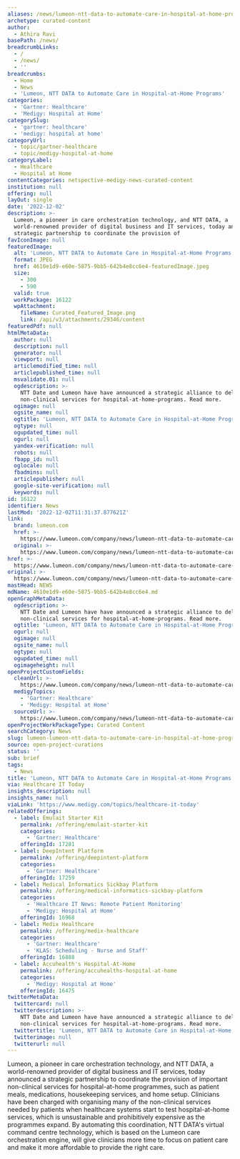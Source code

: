```yaml
---
aliases: /news/lumeon-ntt-data-to-automate-care-in-hospital-at-home-programs
archetype: curated-content
author:
  - Athira Ravi
basePath: /news/
breadcrumbLinks:
  - /
  - /news/
  - ''
breadcrumbs:
  - Home
  - News
  - 'Lumeon, NTT DATA to Automate Care in Hospital-at-Home Programs'
categories:
  - 'Gartner: Healthcare'
  - 'Medigy: Hospital at Home'
categorySlug:
  - 'gartner: healthcare'
  - 'medigy: hospital at home'
categoryUrl:
  - topic/gartner-healthcare
  - topic/medigy-hospital-at-home
categoryLabel:
  - Healthcare
  - Hospital at Home
contentCategories: netspective-medigy-news-curated-content
institution: null
offering: null
layOut: single
date: '2022-12-02'
description: >-
  Lumeon, a pioneer in care orchestration technology, and NTT DATA, a
  world-renowned provider of digital business and IT services, today announced a
  strategic partnership to coordinate the provision of 
favIconImage: null
featuredImage:
  alt: 'Lumeon, NTT DATA to Automate Care in Hospital-at-Home Programs'
  format: JPEG
  href: 4610e1d9-e60e-5875-9bb5-642b4e8cc6e4-featuredImage.jpeg
  size:
    - 300
    - 590
  valid: true
  workPackage: 16122
  wpAttachment:
    fileName: Curated_Featured_Image.png
    link: /api/v3/attachments/29346/content
featuredPdf: null
htmlMetaData:
  author: null
  description: null
  generator: null
  viewport: null
  articlemodified_time: null
  articlepublished_time: null
  msvalidate.01: null
  ogdescription: >-
    NTT Date and Lumeon have have announced a strategic alliance to deliver key
    non-clinical services for hospital-at-home-programs. Read more.
  ogimage: null
  ogsite_name: null
  ogtitle: 'Lumeon, NTT DATA to Automate Care in Hospital-at-Home Programs'
  ogtype: null
  ogupdated_time: null
  ogurl: null
  yandex-verification: null
  robots: null
  fbapp_id: null
  oglocale: null
  fbadmins: null
  articlepublisher: null
  google-site-verification: null
  keywords: null
id: 16122
identifier: News
lastMod: '2022-12-02T11:31:37.877621Z'
link:
  brand: lumeon.com
  href: >-
    https://www.lumeon.com/company/news/lumeon-ntt-data-to-automate-care-in-hospital-at-home-programs/
  original: >-
    https://www.lumeon.com/company/news/lumeon-ntt-data-to-automate-care-in-hospital-at-home-programs/
href: >-
  https://www.lumeon.com/company/news/lumeon-ntt-data-to-automate-care-in-hospital-at-home-programs/
original: >-
  https://www.lumeon.com/company/news/lumeon-ntt-data-to-automate-care-in-hospital-at-home-programs/
mastHead: NEWS
mdName: 4610e1d9-e60e-5875-9bb5-642b4e8cc6e4.md
openGraphMetaData:
  ogdescription: >-
    NTT Date and Lumeon have have announced a strategic alliance to deliver key
    non-clinical services for hospital-at-home-programs. Read more.
  ogtitle: 'Lumeon, NTT DATA to Automate Care in Hospital-at-Home Programs'
  ogurl: null
  ogimage: null
  ogsite_name: null
  ogtype: null
  ogupdated_time: null
  ogimageheight: null
openProjectCustomFields:
  cleanUrl: >-
    https://www.lumeon.com/company/news/lumeon-ntt-data-to-automate-care-in-hospital-at-home-programs/
  medigyTopics:
    - 'Gartner: Healthcare'
    - 'Medigy: Hospital at Home'
  sourceUrl: >-
    https://www.lumeon.com/company/news/lumeon-ntt-data-to-automate-care-in-hospital-at-home-programs/
openProjectWorkPackageType: Curated Content
searchCategory: News
slug: lumeon-lumeon-ntt-data-to-automate-care-in-hospital-at-home-programs
source: open-project-curations
status: ''
sub: brief
tags:
  - News
title: 'Lumeon, NTT DATA to Automate Care in Hospital-at-Home Programs'
via: Healthcare IT Today
insights_description: null
insights_name: null
viaLink: 'https://www.medigy.com/topics/healthcare-it-today'
relatedOfferings:
  - label: Emulait Starter Kit
    permalink: /offering/emulait-starter-kit
    categories:
      - 'Gartner: Healthcare'
    offeringId: 17281
  - label: DeepIntent Platform
    permalink: /offering/deepintent-platform
    categories:
      - 'Gartner: Healthcare'
    offeringId: 17259
  - label: Medical Informatics Sickbay Platform
    permalink: /offering/medical-informatics-sickbay-platform
    categories:
      - 'Healthcare IT News: Remote Patient Monitoring'
      - 'Medigy: Hospital at Home'
    offeringId: 16968
  - label: Medix Healthcare
    permalink: /offering/medix-healthcare
    categories:
      - 'Gartner: Healthcare'
      - 'KLAS: Scheduling - Nurse and Staff'
    offeringId: 16888
  - label: Accuhealth's Hospital-At-Home
    permalink: /offering/accuhealths-hospital-at-home
    categories:
      - 'Medigy: Hospital at Home'
    offeringId: 16475
twitterMetaData:
  twittercard: null
  twitterdescription: >-
    NTT Date and Lumeon have have announced a strategic alliance to deliver key
    non-clinical services for hospital-at-home-programs. Read more.
  twittertitle: 'Lumeon, NTT DATA to Automate Care in Hospital-at-Home Programs'
  twitterimage: null
  twitterurl: null
---
```

<p>Lumeon, a pioneer in care orchestration technology, and NTT DATA, a world-renowned provider of digital business and IT services, today announced a strategic partnership to coordinate the provision of important non-clinical services for hospital-at-home programmes, such as patient meals, medications, housekeeping services, and home setup. Clinicians have been charged with organising many of the non-clinical services needed by patients when healthcare systems start to test hospital-at-home services, which is unsustainable and prohibitively expensive as the programmes expand. By automating this coordination, NTT DATA's virtual command centre technology, which is based on the Lumeon care orchestration engine, will give clinicians more time to focus on patient care and make it more affordable to provide the right care.</p>